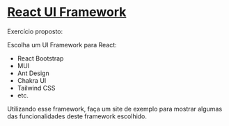 # [React UI Framework](https://react-ui-framework-gamma.vercel.app/)

Exercício proposto:

Escolha um UI Framework para React:
- React Bootstrap
- MUI
- Ant Design
- Chakra UI
- Tailwind CSS
- etc.

Utilizando esse framework, faça um site de exemplo para mostrar algumas das funcionalidades deste framework escolhido.
